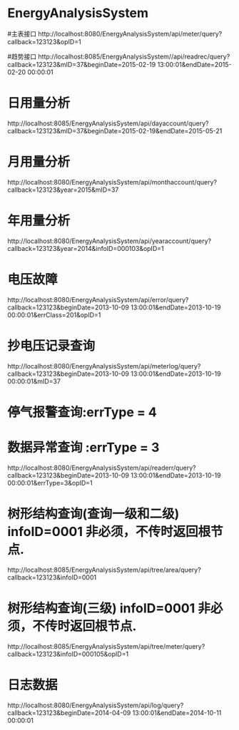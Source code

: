 # EnergyAnalysisSystem

#主表接口
http://localhost:8080/EnergyAnalysisSystem/api/meter/query?callback=123123&opID=1

#趋势接口
http://localhost:8085/EnergyAnalysisSystem//api/readrec/query?callback=123123&mID=37&beginDate=2015-02-19 13:00:01&endDate=2015-02-20 00:00:01

# 日用量分析
http://localhost:8085/EnergyAnalysisSystem/api/dayaccount/query?callback=123123&mID=37&beginDate=2015-02-19&endDate=2015-05-21

# 月用量分析
http://localhost:8080/EnergyAnalysisSystem/api/monthaccount/query?callback=123123&year=2015&mID=37

# 年用量分析
http://localhost:8080/EnergyAnalysisSystem/api/yearaccount/query?callback=123123&year=2014&infoID=000103&opID=1

# 电压故障 
http://localhost:8080/EnergyAnalysisSystem/api/error/query?callback=123123&beginDate=2013-10-09 13:00:01&endDate=2013-10-19 00:00:01&errClass=201&opID=1

# 抄电压记录查询 
http://localhost:8080/EnergyAnalysisSystem/api/meterlog/query?callback=123123&beginDate=2013-10-09 13:00:01&endDate=2013-10-19 00:00:01&mID=37

# 停气报警查询:errType = 4
# 数据异常查询 :errType = 3
http://localhost:8080/EnergyAnalysisSystem/api/readerr/query?callback=123123&beginDate=2013-10-09 13:00:01&endDate=2013-10-19 00:00:01&errType=3&opID=1

# 树形结构查询(查询一级和二级) infoID=0001 非必须，不传时返回根节点.
http://localhost:8085/EnergyAnalysisSystem/api/tree/area/query?callback=123123&infoID=0001

# 树形结构查询(三级) infoID=0001 非必须，不传时返回根节点.
http://localhost:8085/EnergyAnalysisSystem/api/tree/meter/query?callback=123123&infoID=000105&opID=1

# 日志数据
http://localhost:8080/EnergyAnalysisSystem/api/log/query?callback=123123&beginDate=2014-04-09 13:00:01&endDate=2014-10-11 00:00:01
